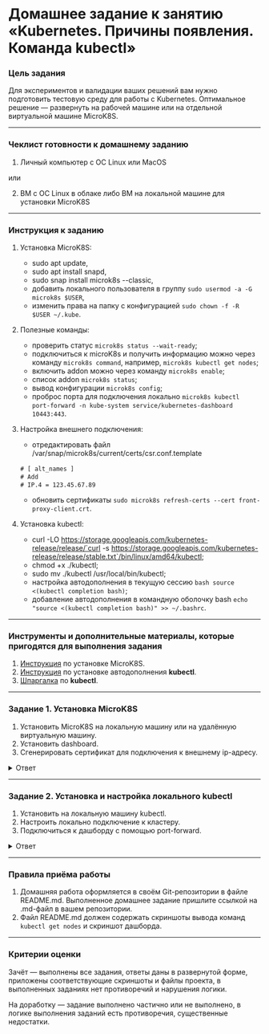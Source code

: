 # Домашнее задание к занятию «Kubernetes. Причины появления. Команда kubectl»

### Цель задания

Для экспериментов и валидации ваших решений вам нужно подготовить тестовую среду для работы с Kubernetes. Оптимальное решение — развернуть на рабочей машине или на отдельной виртуальной машине MicroK8S.

------

### Чеклист готовности к домашнему заданию

1. Личный компьютер с ОС Linux или MacOS 

или

2. ВМ c ОС Linux в облаке либо ВМ на локальной машине для установки MicroK8S  

------

### Инструкция к заданию

1. Установка MicroK8S:
    - sudo apt update,
    - sudo apt install snapd,
    - sudo snap install microk8s --classic,
    - добавить локального пользователя в группу `sudo usermod -a -G microk8s $USER`,
    - изменить права на папку с конфигурацией `sudo chown -f -R $USER ~/.kube`.

2. Полезные команды:
    - проверить статус `microk8s status --wait-ready`;
    - подключиться к microK8s и получить информацию можно через команду `microk8s command`, например, `microk8s kubectl get nodes`;
    - включить addon можно через команду `microk8s enable`; 
    - список addon `microk8s status`;
    - вывод конфигурации `microk8s config`;
    - проброс порта для подключения локально `microk8s kubectl port-forward -n kube-system service/kubernetes-dashboard 10443:443`.

3. Настройка внешнего подключения:
    - отредактировать файл /var/snap/microk8s/current/certs/csr.conf.template
    ```shell
    # [ alt_names ]
    # Add
    # IP.4 = 123.45.67.89
    ```
    - обновить сертификаты `sudo microk8s refresh-certs --cert front-proxy-client.crt`.

4. Установка kubectl:
    - curl -LO https://storage.googleapis.com/kubernetes-release/release/`curl -s https://storage.googleapis.com/kubernetes-release/release/stable.txt`/bin/linux/amd64/kubectl;
    - chmod +x ./kubectl;
    - sudo mv ./kubectl /usr/local/bin/kubectl;
    - настройка автодополнения в текущую сессию `bash source <(kubectl completion bash)`;
    - добавление автодополнения в командную оболочку bash `echo "source <(kubectl completion bash)" >> ~/.bashrc`.

------

### Инструменты и дополнительные материалы, которые пригодятся для выполнения задания

1. [Инструкция](https://microk8s.io/docs/getting-started) по установке MicroK8S.
2. [Инструкция](https://kubernetes.io/ru/docs/reference/kubectl/cheatsheet/#bash) по установке автодополнения **kubectl**.
3. [Шпаргалка](https://kubernetes.io/ru/docs/reference/kubectl/cheatsheet/) по **kubectl**.

------

### Задание 1. Установка MicroK8S

1. Установить MicroK8S на локальную машину или на удалённую виртуальную машину.
2. Установить dashboard.
3. Сгенерировать сертификат для подключения к внешнему ip-адресу.

<details>
<summary>Ответ</summary>

1. Установить MicroK8S на локальную машину или на удалённую виртуальную машину.
Установил по инструкции выше на ВМ в yandex cloud.



2. Установить dashboard.
```bash
$ microk8s enable dashboard
```

Проверка статуса:
```bash
$ microk8s status -a dashboard
enabled
```

Проброс портов:
```bash
microk8s kubectl port-forward -n kube-system service/kubernetes-dashboard 10443:443 --address 0.0.0.0
```

Заходим по адресу:
https://62.84.126.2:10443/

Генерация токена доступа:
microk8s kubectl create token default

Логинимся в консоль с помощью токена.



3. Сгенерировать сертификат для подключения к внешнему ip-адресу.
В файле /var/snap/microk8s/current/certs/csr.conf.template добавил строку с внешним IP:
```bash
[ alt_names ]
...
IP.3 = 62.84.126.2
```

Выполнил команду:
```bash
$ sudo microk8s refresh-certs --cert front-proxy-client.crt
Taking a backup of the current certificates under /var/snap/microk8s/6089/certs-backup/
Creating new certificates
Signature ok
subject=CN = front-proxy-client
Getting CA Private Key
Restarting service kubelite.
```

</details>

------

### Задание 2. Установка и настройка локального kubectl
1. Установить на локальную машину kubectl.
2. Настроить локально подключение к кластеру.
3. Подключиться к дашборду с помощью port-forward.

<details>
<summary>Ответ</summary>

1. Установить на локальную машину kubectl.
Установил по инструкции выше.



2. Настроить локально подключение к кластеру.
В файле /var/snap/microk8s/current/certs/csr.conf.template добавил строку с внешним IP:
```bash
[ alt_names ]
...
IP.3 = 62.84.126.2
```

Выполнил команду на ВМ с microk8s:
```bash
$ sudo microk8s refresh-certs --cert front-proxy-client.crt
Taking a backup of the current certificates under /var/snap/microk8s/6089/certs-backup/
Creating new certificates
Signature ok
subject=CN = front-proxy-client
Getting CA Private Key
Restarting service kubelite.
```

На локальной машине создал директорию ~/.kube и в конфиг ~/.kube/config записал вывод команды "microk8s config" на ВМ с microk8s.
Затем в файле ~/.kube/config в блоке cluster - server поменял локальный ip на внешний 62.84.126.2.

Проверка подключения к кластеру:
```bash
% kubectl get nodes -o wide
NAME      STATUS   ROLES    AGE     VERSION   INTERNAL-IP   EXTERNAL-IP   OS-IMAGE             KERNEL-VERSION      CONTAINER-RUNTIME
minik8s   Ready    <none>   3h53m   v1.28.3   10.0.1.20     <none>        Ubuntu 20.04.6 LTS   5.4.0-169-generic   containerd://1.6.15
```



3. Подключиться к дашборду с помощью port-forward.
```bash
$ microk8s enable dashboard
```

Проверка статуса:
```bash
$ microk8s status -a dashboard
enabled
```

Проброс портов:
```bash
microk8s kubectl port-forward -n kube-system service/kubernetes-dashboard 10443:443 --address 0.0.0.0
```

Заходим по адресу:
https://62.84.126.2:10443/

Генерация токена доступа:
microk8s kubectl create token default

Логинимся в консоль с помощью токена.

![dashboard](https://github.com/aagrebeshkov/Homework/blob/main/12-kuber-01-1/images/dashboard.png)
<br>


</details>

------

### Правила приёма работы

1. Домашняя работа оформляется в своём Git-репозитории в файле README.md. Выполненное домашнее задание пришлите ссылкой на .md-файл в вашем репозитории.
2. Файл README.md должен содержать скриншоты вывода команд `kubectl get nodes` и скриншот дашборда.

------

### Критерии оценки
Зачёт — выполнены все задания, ответы даны в развернутой форме, приложены соответствующие скриншоты и файлы проекта, в выполненных заданиях нет противоречий и нарушения логики.

На доработку — задание выполнено частично или не выполнено, в логике выполнения заданий есть противоречия, существенные недостатки.
